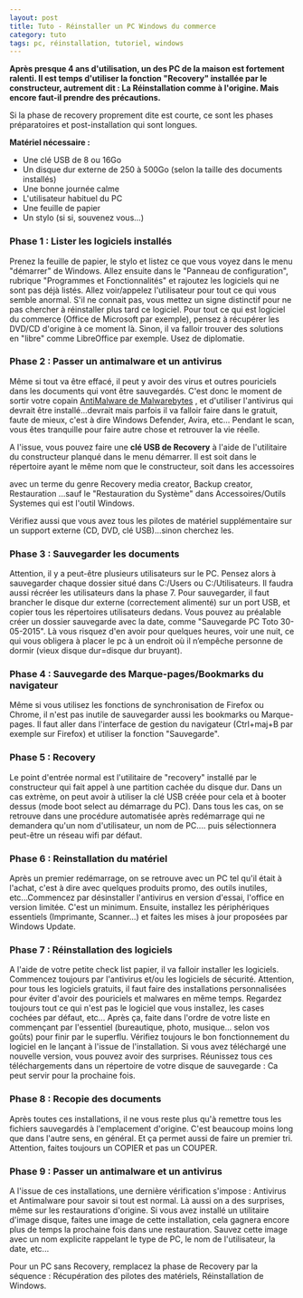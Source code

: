 ```yaml
---
layout: post
title: Tuto - Réinstaller un PC Windows du commerce
category: tuto
tags: pc, réinstallation, tutoriel, windows
---
```

**Après presque 4 ans d'utilisation, un des PC de la maison est fortement ralenti. Il est temps d'utiliser la fonction "Recovery" installée par le constructeur, autrement dit : La Réinstallation comme à l'origine. Mais encore faut-il prendre des précautions.**

Si la phase de recovery proprement dite est courte, ce sont les phases préparatoires et post-installation qui sont longues.

**Matériel nécessaire :**

* Une clé USB de 8 ou 16Go
* Un disque dur externe de 250 à 500Go (selon la taille des documents installés)
* Une bonne journée calme
* L'utilisateur habituel du PC
* Une feuille de papier
* Un stylo (si si, souvenez vous...)

### Phase 1 : Lister les logiciels installés

Prenez la feuille de papier, le stylo et listez ce que vous voyez dans le menu "démarrer" de Windows. Allez ensuite dans le "Panneau de configuration", rubrique "Programmes et Fonctionnalités" et rajoutez les logiciels qui ne sont pas déjà listés. Allez voir/appelez l'utilisateur pour tout ce qui vous semble anormal. S'il ne connait pas, vous mettez un signe distinctif pour ne pas chercher à réinstaller plus tard ce logiciel. Pour tout ce qui est logiciel du commerce (Office de Microsoft par exemple), pensez à récupérer les DVD/CD d'origine à ce moment là. Sinon, il va falloir trouver des solutions en "libre" comme LibreOffice par exemple. Usez de diplomatie.

### Phase 2 : Passer un antimalware et un antivirus

Même si tout va être effacé, il peut y avoir des virus et outres pouriciels dans les documents qui vont être sauvegardés. C'est donc le moment de sortir votre copain <a title="AntiMalware de Malwarebytes" href="http://r.duckduckgo.com/l/?kh=-1&amp;uddg=http%3A%2F%2Fwww.malwarebytes.org%2F">AntiMalware de Malwarebytes</a> , et d'utiliser l'antivirus qui devrait être installé...devrait mais parfois il va falloir faire dans le gratuit, faute de mieux, c'est à dire Windows Defender, Avira, etc... Pendant le scan, vous êtes tranquille pour faire autre chose et retrouver la vie réelle.

A l'issue, vous pouvez faire une **clé USB de Recovery** à l'aide de l'utilitaire du constructeur planqué dans le menu démarrer. Il est soit dans le répertoire ayant le même nom que le constructeur, soit dans les accessoires

avec un terme du genre Recovery media creator, Backup creator, Restauration ...sauf le "Restauration du Système" dans Accessoires/Outils Systemes qui est l'outil Windows.

Vérifiez aussi que vous avez tous les pilotes de matériel supplémentaire sur un support externe (CD, DVD, clé USB)...sinon cherchez les.

### Phase 3 : Sauvegarder les documents

Attention, il y a peut-être plusieurs utilisateurs sur le PC. Pensez alors à sauvegarder chaque dossier situé dans C:/Users ou C:/Utilisateurs. Il faudra aussi récréer les utilisateurs dans la phase 7. Pour sauvegarder, il faut brancher le disque dur externe (correctement alimenté) sur un port USB, et copier tous les répertoires utilisateurs dedans. Vous pouvez au préalable créer un dossier sauvegarde avec la date, comme "Sauvegarde PC Toto 30-05-2015". Là vous risquez d'en avoir pour quelques heures, voir une nuit, ce qui vous obligera à placer le pc à un endroit où il n’empêche personne de dormir (vieux disque dur=disque dur bruyant).

### Phase 4 : Sauvegarde des Marque-pages/Bookmarks du navigateur

Même si vous utilisez les fonctions de synchronisation de Firefox ou Chrome, il n'est pas inutile de sauvegarder aussi les bookmarks ou Marque-pages. Il faut aller dans l'interface de gestion du navigateur (Ctrl+maj+B par exemple sur Firefox) et utiliser la fonction "Sauvegarde".

### Phase 5 : Recovery

Le point d'entrée normal est l'utilitaire de "recovery" installé par le constructeur qui fait appel à une partition cachée du disque dur. Dans un cas extrème, on peut avoir à utiliser la clé USB créée pour cela et à booter dessus (mode boot select au démarrage du PC). Dans tous les cas, on se retrouve dans une procédure automatisée après redémarrage qui ne demandera qu'un nom d'utilisateur, un nom de PC.... puis sélectionnera peut-être un réseau wifi par défaut.

### Phase 6 : Reinstallation du matériel

Après un premier redémarrage, on se retrouve avec un PC tel qu'il était à l'achat, c'est à dire avec quelques produits promo, des outils inutiles, etc...Commencez par désinstaller l'antivirus en version d'essai, l'office en version limitée. C'est un minimum. Ensuite, installez les périphériques essentiels (Imprimante, Scanner...) et faites les mises à jour proposées par Windows Update.

### Phase 7 : Réinstallation des logiciels

A l'aide de votre petite check list papier, il va falloir installer les logiciels. Commencez toujours par l'antivirus et/ou les logiciels de sécurité. Attention, pour tous les logiciels gratuits, il faut faire des installations personnalisées pour éviter d'avoir des pouriciels et malwares en même temps. Regardez toujours tout ce qui n'est pas le logiciel que vous installez, les cases cochées par défaut, etc... Après ça, faite dans l'ordre de votre liste en commençant par l'essentiel (bureautique, photo, musique... selon vos goûts) pour finir par le superflu. Vérifiez toujours le bon fonctionnement du logiciel en le lançant à l'issue de l'installation. Si vous avez téléchargé une nouvelle version, vous pouvez avoir des surprises. Réunissez tous ces téléchargements dans un répertoire de votre disque de sauvegarde : Ca peut servir pour la prochaine fois.

### Phase 8 : Recopie des documents

Après toutes ces installations, il ne vous reste plus qu'à remettre tous les fichiers sauvegardés à l'emplacement d'origine. C'est beaucoup moins long que dans l'autre sens, en général. Et ça permet aussi de faire un premier tri. Attention, faites toujours un COPIER et pas un COUPER.

### Phase 9 : Passer un antimalware et un antivirus

A l'issue de ces installations, une dernière vérification s'impose : Antivirus et Antimalware pour savoir si tout est normal. Là aussi on a des surprises, même sur les restaurations d'origine. Si vous avez installé un utilitaire d'image disque, faites une image de cette installation, cela gagnera encore plus de temps la prochaine fois dans une restauration. Sauvez cette image avec un nom explicite rappelant le type de PC, le nom de l'utilisateur, la date, etc...

Pour un PC sans Recovery, remplacez la phase de Recovery par la séquence : Récupération des pilotes des matériels, Réinstallation de Windows.
